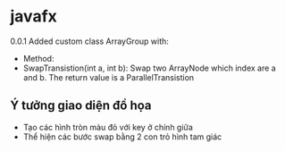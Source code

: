 # javafx
0.0.1
Added custom class ArrayGroup with:
* Method:
* SwapTransistion(int a, int b): Swap two ArrayNode which index are a and b. The return value is a ParallelTransistion
## Ý tưởng giao diện đồ họa
* Tạo các hình tròn màu đỏ với key ở chính giữa
* Thể hiện các bước swap bằng 2 con trỏ hình tam giác